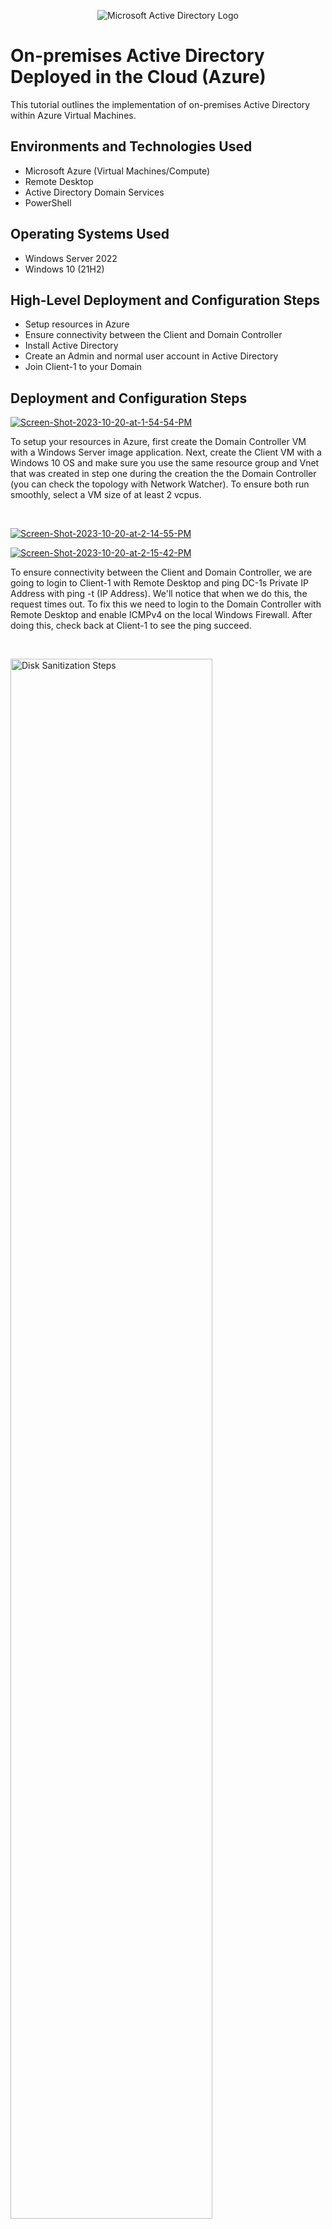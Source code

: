<p align="center">
<img src="https://i.imgur.com/pU5A58S.png" alt="Microsoft Active Directory Logo"/>
</p>

<h1>On-premises Active Directory Deployed in the Cloud (Azure)</h1>
This tutorial outlines the implementation of on-premises Active Directory within Azure Virtual Machines.<br />

<h2>Environments and Technologies Used</h2>

- Microsoft Azure (Virtual Machines/Compute)
- Remote Desktop
- Active Directory Domain Services
- PowerShell

<h2>Operating Systems Used </h2>

- Windows Server 2022
- Windows 10 (21H2)

<h2>High-Level Deployment and Configuration Steps</h2>

- Setup resources in Azure
- Ensure connectivity between the Client and Domain Controller
- Install Active Directory
- Create an Admin and normal user account in Active Directory
- Join Client-1 to your Domain

<h2>Deployment and Configuration Steps</h2>

<p>
<a href="https://ibb.co/Twgtv8h"><img src="https://i.ibb.co/51RLM8c/Screen-Shot-2023-10-20-at-1-54-54-PM.png" alt="Screen-Shot-2023-10-20-at-1-54-54-PM" border="0" /></a>
</p>
<p>
To setup your resources in Azure, first create the Domain Controller VM with a Windows Server image application. Next, create the Client VM with a Windows 10 OS and make sure you use the same resource group and Vnet that was created in step one during the creation the the Domain Controller (you can check the topology with Network Watcher). To ensure both run smoothly, select a VM size of at least 2 vcpus.
</p>
<br />

<p>
<a href="https://ibb.co/99g0VBY"><img src="https://i.ibb.co/fYFWnZ0/Screen-Shot-2023-10-20-at-2-14-55-PM.png" alt="Screen-Shot-2023-10-20-at-2-14-55-PM" border="0" /></a>
</p>

<p>
<a href="https://ibb.co/B2yK6PD"><img src="https://i.ibb.co/RT346Sn/Screen-Shot-2023-10-20-at-2-15-42-PM.png" alt="Screen-Shot-2023-10-20-at-2-15-42-PM" border="0" /></a>
</p>

<p>
To ensure connectivity between the Client and Domain Controller, we are going to login to Client-1 with Remote Desktop and ping DC-1s Private IP Address with ping -t (IP Address). We'll notice that when we do this, the request times out. To fix this we need to login to the Domain Controller with Remote Desktop and enable ICMPv4 on the local Windows Firewall. After doing this, check back at Client-1 to see the ping succeed.
</p>
<br />

<p>
<img src="https://i.imgur.com/DJmEXEB.png" height="80%" width="80%" alt="Disk Sanitization Steps"/>
</p>
<p>
To install Active Directory, login to Domain Controller and open the Service Manager Dashboard and navigate to where it says "Add Roles and Features". From here, install Active Directory Domain Services.
</p>
<br />
